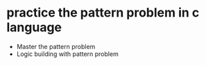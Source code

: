 # practice the pattern problem in c language
- Master the pattern problem
- Logic building with pattern problem
